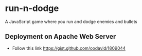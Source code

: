 # run-n-dodge
A JavaScript game where you run and dodge enemies and bullets

## Deployment on Apache Web Server
 - Follow this link https://gist.github.com/oodavid/1809044

